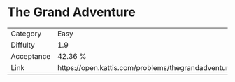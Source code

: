 # The Grand Adventure

<table>
    <tr>
        <td>Category</td>
        <td>Easy</td>
    </tr>
    <tr>
        <td>Diffulty</td>
        <td>1.9</td>
    </tr>
    <tr>
        <td>Acceptance</td>
        <td>42.36 %</td>
    </tr>
    <tr>
        <td>Link</td>
        <td>https://open.kattis.com/problems/thegrandadventure</td>
    </tr>
</table>